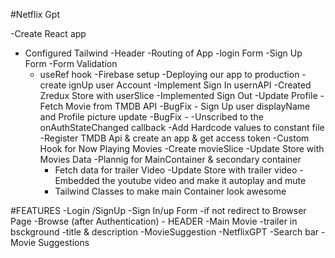 #Netflix Gpt

-Create React app

- Configured Tailwind
  -Header
  -Routing of App
  -login Form
  -Sign Up Form
  -Form Validation
  - useRef hook
    -Firebase setup
    -Deploying our app to production
    -create ignUp user Account
    -Implement Sign In usernAPI
    -Created Zredux Store with userSlice
    -Implemented Sign Out
    -Update Profile
    -Fetch Movie from TMDB API
    -BugFix - Sign Up user displayName and Profile picture update
    -BugFix -
    -Unscribed to the onAuthStateChanged callback
    -Add Hardcode values to constant file
    -Register TMDB Api & create an app & get access token
    -Custom Hook for Now Playing Movies
    -Create movieSlice
    -Update Store with Movies Data
    -Plannig for MainContainer & secondary container
    - Fetch data for trailer Video
      -Update Store with trailer video
      -Embedded the youtube video and make it autoplay and mute
    - Tailwind Classes to make main Container look awesome

#FEATURES
-Login /SignUp
-Sign In/up Form
-if not redirect to Browser Page
-Browse (after Authentication) - HEADER
-Main Movie
-trailer in bsckground
-title & description
-MovieSuggestion
-NetflixGPT
-Search bar
-Movie Suggestions
